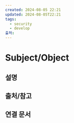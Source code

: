 ```yaml
---
created: 2024-08-05 22:21
updated: 2024-08-05T22:21
tags:
  - security
  - develop
출처: 
---
```

# Subject/Object 

## 설명

## 출처/참고

## 연결 문서

